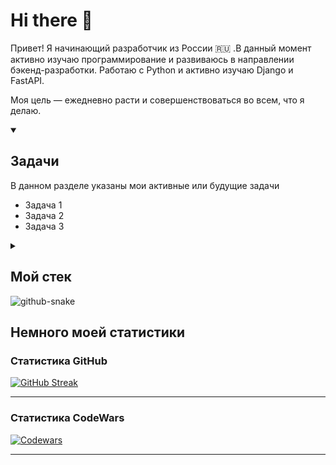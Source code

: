 <p align="center"> 
  <h1>Hi there 👋</h1>
</p>

<p> Привет! Я начинающий разработчик из России 🇷🇺 .В данный момент активно изучаю программирование и развиваюсь в направлении бэкенд-разработки. Работаю с Python и активно изучаю Django и FastAPI.</p>
<!-- <p>В свободное время я люблю находить интересные задачи, с которыми раньше не сталкивался, и погружаться в их решение. Мне нравится изучать новые темы и разбираться в них, чтобы успешно справляться с возникающими вызовами. </p> -->
<p>Моя цель — ежедневно расти и совершенствоваться во всем, что я делаю.</p>
<details open>
  <summary><h2>Задачи</h2></summary>
  <p>В данном разделе указаны мои активные или будущие задачи</p>
  <ul>
  <li>Задача 1</li>
  <li>Задача 2</li>
  <li>Задача 3</li>
  </ul>
  
</details>
<details> 
  <summary><h2>Мой стек</h2></summary>
  <h3>Языки</h3>
    <p>
      <a href="https://www.python.org" target="_blank" rel="noreferrer"> <img src="https://raw.githubusercontent.com/devicons/devicon/master/icons/python/python-original.svg" alt="python" width="40" height="40"/></a>
      <a> </a>
      </a> <a href="https://developer.mozilla.org/en-US/docs/Web/JavaScript" target="_blank" rel="noreferrer"> <img src="https://raw.githubusercontent.com/devicons/devicon/master/icons/javascript/javascript-original.svg" alt="javascript" width="40" height="40"/></a>
      <a> </a>
      <a href="https://www.gnu.org/software/bash/" target="_blank" rel="noreferrer"> <img src="https://img.icons8.com/plasticine/2x/bash.png" alt="bash" width="40" height="40"/></a> 
    </p>
  <h3>Фреймворки и библиотеки </h3>
    <p>
       <a href="https://www.djangoproject.com/" target="_blank" rel="noreferrer"> <img src="https://cdn.worldvectorlogo.com/logos/django.svg" alt="django" width="40" height="40"/></a>
       <a href="https://fastapi.tiangolo.com/" target="_blank" rel="noreferrer"> <img src="https://raw.githubusercontent.com/gilbarbara/logos/29e8719bf78915c7a82a26a6c203f53c4cb8fff2/logos/fastapi-icon.svg" alt="FastApi" width="40" height="40"/></a>
       <a href="https://aiogram.dev/" target="_blank" rel="noreferrer"> <img src="https://docs.aiogram.dev/en/latest/_static/logo.png" alt="Aiogram" width="40" height="40"/></a>
       <a href="https://discordpy.readthedocs.io/en/stable/" target="_blank" rel="noreferrer"> <img src="https://cdn.discordapp.com/icons/336642139381301249/3aa641b21acded468308a37eef43d7b3.webp?size=64" alt="DiscordPY" width="40" height="40"/a>
       <a href="https://www.sqlalchemy.org/" target="_blank" rel="noreferrer"> <img src="https://www.sqlalchemy.org/img/sqla_logo.png" alt="sqlalchemy" width="90" height="40"/></a>
       <a href="https://requests.readthedocs.io/en/latest/" target="_blank" rel="noreferrer"> <img src="https://requests.readthedocs.io/en/latest/_static/requests-sidebar.png" alt="requests" width="40" height="40"/></a> 
    </p>
  <h3>Базы данных</h3>
  <p>
    <a href="https://redis.io" target="_blank" rel="noreferrer"> <img src="https://raw.githubusercontent.com/devicons/devicon/master/icons/redis/redis-original-wordmark.svg" alt="redis" width="40" height="40"/></a> 
    <a href="https://www.sqlite.org/"target="_blank" rel="noreferrer"> <img src="https://www.vectorlogo.zone/logos/sqlite/sqlite-icon.svg" alt="sqlite" width="40" height="40"/></a> 
    <a href="https://www.postgresql.org" target="_blank" rel="noreferrer"> <img src="https://raw.githubusercontent.com/devicons/devicon/master/icons/postgresql/postgresql-original-wordmark.svg" alt="postgresql" width="40" height="40"/></a>
    <a href="https://www.mysql.com/" target="_blank" rel="noreferrer"> <img src="https://raw.githubusercontent.com/devicons/devicon/master/icons/mysql/mysql-original-wordmark.svg" alt="mysql" width="40" height="40"</a> 
  </p>
  <h3>По и инстументы</h3>
  <a href="https://www.linux.org/"target="_blank" rel="noreferrer"> <img src="https://raw.githubusercontent.com/devicons/devicon/master/icons/linux/linux-original.svg" alt="linux" width="40"height="40"/></a> 
  <a href="https://fedoraproject.org/" target="_blank" rel="noreferrer"> <img src="https://www.vectorlogo.zone/logos/getfedora/getfedora-icon.svg" alt="Fedora" width="40" height="40"/></a>
  <a href="https://www.rabbitmq.com" target="_blank" rel="noreferrer"> <img src="https://www.vectorlogo.zone/logos/rabbitmq/rabbitmq-icon.svg" alt="rabbitMQ" width="40" height="40"/></a> 
  <a href="https://dbeaver.io/" target="_blank" rel="noreferrer"> <img src="https://dbeaver.io/wp-content/uploads/2015/09/beaver-head.png" alt="DBeaver" width="40" height="40"/></a>
  <a href="https://git-scm.com/" target="_blank" rel="noreferrer"> <img src="https://www.vectorlogo.zone/logos/git-scm/git-scm-icon.svg" alt="git" width="40" height="40"/></a> 
  <a href="https://www.docker.com/" target="_blank" rel="noreferrer"> <img src="https://seekicon.com/free-icon-download/docker_5.svg" alt="docker" width="40" height="40"/></a> 
  <a href="https://discord.com/" target="_blank" rel="noreferrer"> <img src="https://logos-world.net/wp-content/uploads/2020/12/Discord-Logo-700x394.png" alt="Discord" width="40" height="40"/></a> 
</details>
<picture>
  <source media="(prefers-color-scheme: dark)" srcset="github-snake-dark.svg" />
  <source media="(prefers-color-scheme: light)" srcset="github-snake.svg" />
  <img alt="github-snake" src="github-snake.svg" />
</picture>
<h2>Немного моей статистики</h2>
 <h3>Статистика GitHub</h3>
  <p>
    <a href="https://git.io/streak-stats" target="_blank" rel="noopener noreferrer">
      <img src="https://streak-stats.demolab.com/?user=Flam7060" alt="GitHub Streak"></a>
  </p>
<hr>
  <h3>Статистика CodeWars</h3>
  <p>
    <a href="https://www.codewars.com/users/Flam7060" target="_blank" rel="noopener noreferrer">
      <img src="https://www.codewars.com/users/Flam7060/badges/large" alt="Codewars"></a>
  </p>
<hr>
